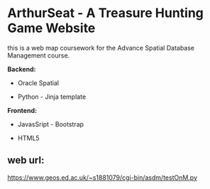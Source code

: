 # ArthurSeat - A Treasure Hunting Game Website

this is a web map coursework for the Advance Spatial Database Management course. 

**Backend:**

* Oracle Spatial

* Python - Jinja template

**Frontend:**

* JavasSript - Bootstrap

* HTML5



## web url:

https://www.geos.ed.ac.uk/~s1881079/cgi-bin/asdm/testOnM.py
